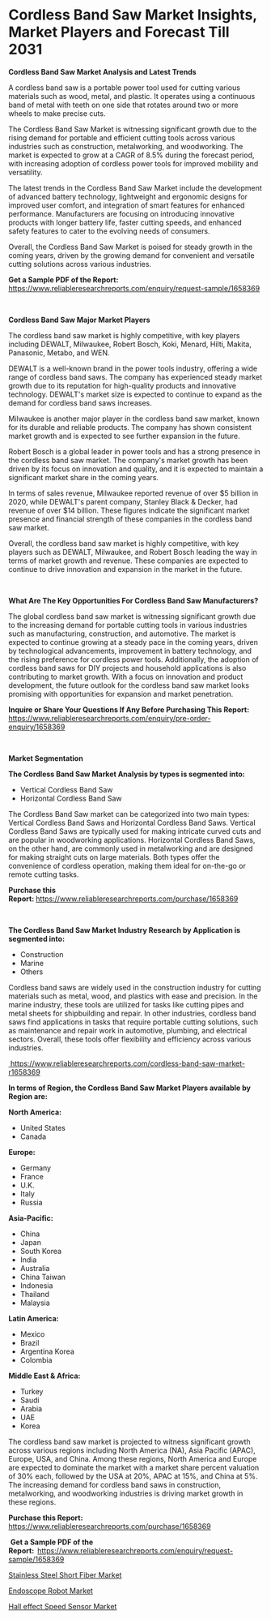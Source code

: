 <p><h1>Cordless Band Saw Market Insights, Market Players and Forecast Till 2031</h1></p><p><strong>Cordless Band Saw Market Analysis and Latest Trends</strong></p>
<p><p>A cordless band saw is a portable power tool used for cutting various materials such as wood, metal, and plastic. It operates using a continuous band of metal with teeth on one side that rotates around two or more wheels to make precise cuts.</p><p>The Cordless Band Saw Market is witnessing significant growth due to the rising demand for portable and efficient cutting tools across various industries such as construction, metalworking, and woodworking. The market is expected to grow at a CAGR of 8.5% during the forecast period, with increasing adoption of cordless power tools for improved mobility and versatility.</p><p>The latest trends in the Cordless Band Saw Market include the development of advanced battery technology, lightweight and ergonomic designs for improved user comfort, and integration of smart features for enhanced performance. Manufacturers are focusing on introducing innovative products with longer battery life, faster cutting speeds, and enhanced safety features to cater to the evolving needs of consumers.</p><p>Overall, the Cordless Band Saw Market is poised for steady growth in the coming years, driven by the growing demand for convenient and versatile cutting solutions across various industries.</p></p>
<p><strong>Get a Sample PDF of the Report:&nbsp;</strong> <a href="https://www.reliableresearchreports.com/enquiry/request-sample/1658369">https://www.reliableresearchreports.com/enquiry/request-sample/1658369</a></p>
<p>&nbsp;</p>
<p><strong>Cordless Band Saw Major Market Players</strong></p>
<p><p>The cordless band saw market is highly competitive, with key players including DEWALT, Milwaukee, Robert Bosch, Koki, Menard, Hilti, Makita, Panasonic, Metabo, and WEN.</p><p>DEWALT is a well-known brand in the power tools industry, offering a wide range of cordless band saws. The company has experienced steady market growth due to its reputation for high-quality products and innovative technology. DEWALT's market size is expected to continue to expand as the demand for cordless band saws increases.</p><p>Milwaukee is another major player in the cordless band saw market, known for its durable and reliable products. The company has shown consistent market growth and is expected to see further expansion in the future.</p><p>Robert Bosch is a global leader in power tools and has a strong presence in the cordless band saw market. The company's market growth has been driven by its focus on innovation and quality, and it is expected to maintain a significant market share in the coming years.</p><p>In terms of sales revenue, Milwaukee reported revenue of over $5 billion in 2020, while DEWALT's parent company, Stanley Black & Decker, had revenue of over $14 billion. These figures indicate the significant market presence and financial strength of these companies in the cordless band saw market.</p><p>Overall, the cordless band saw market is highly competitive, with key players such as DEWALT, Milwaukee, and Robert Bosch leading the way in terms of market growth and revenue. These companies are expected to continue to drive innovation and expansion in the market in the future.</p></p>
<p>&nbsp;</p>
<p><strong>What Are The Key Opportunities For Cordless Band Saw Manufacturers?</strong></p>
<p><p>The global cordless band saw market is witnessing significant growth due to the increasing demand for portable cutting tools in various industries such as manufacturing, construction, and automotive. The market is expected to continue growing at a steady pace in the coming years, driven by technological advancements, improvement in battery technology, and the rising preference for cordless power tools. Additionally, the adoption of cordless band saws for DIY projects and household applications is also contributing to market growth. With a focus on innovation and product development, the future outlook for the cordless band saw market looks promising with opportunities for expansion and market penetration.</p></p>
<p><strong>Inquire or Share Your Questions If Any Before Purchasing This Report:</strong> <a href="https://www.reliableresearchreports.com/enquiry/pre-order-enquiry/1658369">https://www.reliableresearchreports.com/enquiry/pre-order-enquiry/1658369</a></p>
<p>&nbsp;</p>
<p><strong>Market Segmentation</strong></p>
<p><strong>The Cordless Band Saw Market Analysis by types is segmented into:</strong></p>
<p><ul><li>Vertical Cordless Band Saw</li><li>Horizontal Cordless Band Saw</li></ul></p>
<p><p>The Cordless Band Saw market can be categorized into two main types: Vertical Cordless Band Saws and Horizontal Cordless Band Saws. Vertical Cordless Band Saws are typically used for making intricate curved cuts and are popular in woodworking applications. Horizontal Cordless Band Saws, on the other hand, are commonly used in metalworking and are designed for making straight cuts on large materials. Both types offer the convenience of cordless operation, making them ideal for on-the-go or remote cutting tasks.</p></p>
<p><strong>Purchase this Report:&nbsp;</strong><a href="https://www.reliableresearchreports.com/purchase/1658369">https://www.reliableresearchreports.com/purchase/1658369</a></p>
<p>&nbsp;</p>
<p><strong>The Cordless Band Saw Market Industry Research by Application is segmented into:</strong></p>
<p><ul><li>Construction</li><li>Marine</li><li>Others</li></ul></p>
<p><p>Cordless band saws are widely used in the construction industry for cutting materials such as metal, wood, and plastics with ease and precision. In the marine industry, these tools are utilized for tasks like cutting pipes and metal sheets for shipbuilding and repair. In other industries, cordless band saws find applications in tasks that require portable cutting solutions, such as maintenance and repair work in automotive, plumbing, and electrical sectors. Overall, these tools offer flexibility and efficiency across various industries.</p></p>
<p><a href="https://www.reliableresearchreports.com/cordless-band-saw-market-r1658369">&nbsp;https://www.reliableresearchreports.com/cordless-band-saw-market-r1658369</a></p>
<p><strong>In terms of Region, the Cordless Band Saw Market Players available by Region are:</strong></p>
<p>
    <p> <strong> North America: </strong>
        <ul>
            <li>United States</li>
            <li>Canada</li>
        </ul>
        </p> 
    <p> <strong> Europe: </strong>
        <ul>
            <li>Germany</li>
            <li>France</li>
            <li>U.K.</li>
            <li>Italy</li>
            <li>Russia</li>
        </ul>
        </p> 
    <p> <strong> Asia-Pacific: </strong>
        <ul>
            <li>China</li>
            <li>Japan</li>
            <li>South Korea</li>
            <li>India</li>
            <li>Australia</li>
            <li>China Taiwan</li>
            <li>Indonesia</li>
            <li>Thailand</li>
            <li>Malaysia</li>
        </ul>
        </p> 
    <p> <strong> Latin America: </strong>
        <ul>
            <li>Mexico</li>
            <li>Brazil</li>
            <li>Argentina Korea</li>
            <li>Colombia</li>
        </ul>
        </p> 
    <p> <strong> Middle East & Africa: </strong>
        <ul>
            <li>Turkey</li>
            <li>Saudi</li>
            <li>Arabia</li>
            <li>UAE</li>
            <li>Korea</li>
        </ul>
    </p>
    </p>
<p><p>The cordless band saw market is projected to witness significant growth across various regions including North America (NA), Asia Pacific (APAC), Europe, USA, and China. Among these regions, North America and Europe are expected to dominate the market with a market share percent valuation of 30% each, followed by the USA at 20%, APAC at 15%, and China at 5%. The increasing demand for cordless band saws in construction, metalworking, and woodworking industries is driving market growth in these regions.</p></p>
<p><strong>Purchase this Report: </strong><a href="https://www.reliableresearchreports.com/purchase/1658369">https://www.reliableresearchreports.com/purchase/1658369</a></p>
<p>&nbsp;<strong>Get a Sample PDF of the Report:&nbsp;&nbsp;</strong><a href="https://www.reliableresearchreports.com/enquiry/request-sample/1658369">https://www.reliableresearchreports.com/enquiry/request-sample/1658369</a></p>
<p><strong></strong></p>
<p><p><a href="https://www.linkedin.com/pulse/stainless-steel-short-fiber-market-research-report-provides-ircte?trackingId=IyPTp2qhDIdWeFX1Axdk8Q%3D%3D">Stainless Steel Short Fiber Market</a></p><p><a href="https://www.linkedin.com/pulse/endoscope-robot-market-analysis-size-global-industry-overview-2957e?trackingId=e%2FOUVFf6K6VNDfsPUQrZAQ%3D%3D">Endoscope Robot Market</a></p><p><a href="https://www.linkedin.com/pulse/global-hall-effect-speed-sensor-market-types-applications-tqpee?trackingId=0qDT4kypcGdJbjbZ24GdZw%3D%3D">Hall effect Speed Sensor Market</a></p></p>